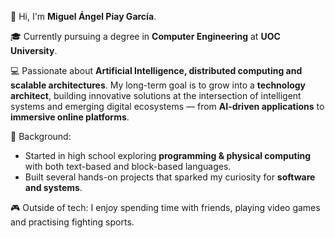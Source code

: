 👋 Hi, I'm **Miguel Ángel Piay García**.

🎓 Currently pursuing a degree in **Computer Engineering** at **UOC University**.

💻 Passionate about **Artificial Intelligence, distributed computing and scalable architectures**.
My long-term goal is to grow into a **technology architect**, building innovative solutions at the intersection of intelligent systems and emerging digital ecosystems — from **AI-driven applications** to **immersive online platforms**.

🚀 Background:

* Started in high school exploring **programming & physical computing** with both text-based and block-based languages.
* Built several hands-on projects that sparked my curiosity for **software and systems**.

🎮 Outside of tech: I enjoy spending time with friends, playing video games and practising fighting sports.
